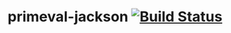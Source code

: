 # primeval-jackson [![Build Status](https://travis-ci.org/primeval-io/primeval-jackson.svg?branch=master)](https://travis-ci.org/primeval-io/primeval-jackson)
